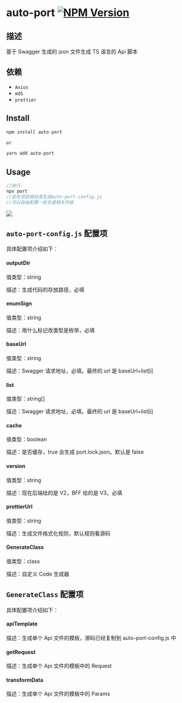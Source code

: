 # auto-port [![NPM Version][npm-image]][npm-url]

[size-image]: https://badgen.net/bundlephobia/min/auto-port
[size-url]: https://bundlephobia.com/result?p=auto-port
[npm-image]: https://badgen.net/npm/v/auto-port
[npm-url]: https://npmjs.org/package/auto-port
[downloads-image]: https://badgen.net/npm/dt/auto-port

## 描述

基于 Swagger 生成的 json 文件生成 TS 语言的 Api 脚本

## 依赖

-   `Axios`
-   `md5`
-   `prettier`

## Install

```js
npm install auto-port

or

yarn add auto-port
```

## Usage

```js
//执行
npx port
//会在项目根目录生成auto-port-config.js
//可以自由配置一些生成相关内容
```

![](https://cdn.nlark.com/yuque/0/2021/png/105422/1610433456229-32ee6ed0-fbd6-4561-a328-4651cdec89f0.png)

## `auto-port-config.js` 配置项

具体配置项介绍如下：

#### outputDir

值类型：string

描述：生成代码的存放路径，必填

#### enumSign

值类型：string

描述：用什么标记改类型是枚举，必填

#### baseUrl

值类型：string

描述：Swagger 请求地址，必填。最终的 url 是 baseUrl+list[i]

#### list

值类型：string[]

描述：Swagger 请求地址，必填。最终的 url 是 baseUrl+list[i]

#### cache

值类型：boolean

描述：是否缓存，true 会生成 port.lock.json。默认是 false

#### version

值类型：string

描述：现在后端给的是 V2，BFF 给的是 V3，必填

#### prettierUrl

值类型：string

描述：生成文件格式化规则，默认规则看源码

#### GenerateClass

值类型：class

描述：自定义 Code 生成器

## `GenerateClass` 配置项

具体配置项介绍如下：

#### apiTemplate

描述：生成单个 Api 文件的模板，源码已经复制到 auto-port-config.js 中

#### getRequest

描述：生成单个 Api 文件的模板中的 Request

#### transformData

描述：生成单个 Api 文件的模板中的 Params
